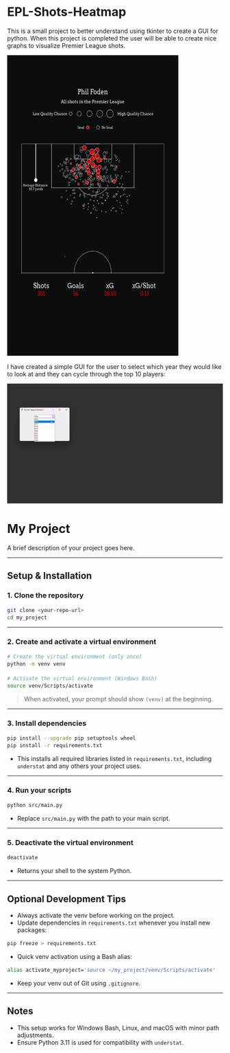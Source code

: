 # EPL-Shots-Heatmap

This is a small project to better understand using tkinter to create a GUI for python.
When this project is completed the user will be able to create nice graphs to visualize Premier League shots.

<img src='./fodenAllShots.png' height='700' width='400'>

I have created a simple GUI for the user to select which year they would like to look at and they can cycle through the top 10 players:

<img src='updatedGUI.gif'>

# My Project

A brief description of your project goes here.

---

## Setup & Installation

### 1. Clone the repository

```bash
git clone <your-repo-url>
cd my_project
```

---

### 2. Create and activate a virtual environment

```bash
# Create the virtual environment (only once)
python -m venv venv

# Activate the virtual environment (Windows Bash)
source venv/Scripts/activate
```

> When activated, your prompt should show `(venv)` at the beginning.

---

### 3. Install dependencies

```bash
pip install --upgrade pip setuptools wheel
pip install -r requirements.txt
```

- This installs all required libraries listed in `requirements.txt`, including `understat` and any others your project uses.

---

### 4. Run your scripts

```bash
python src/main.py
```

- Replace `src/main.py` with the path to your main script.

---

### 5. Deactivate the virtual environment

```bash
deactivate
```

- Returns your shell to the system Python.

---

## Optional Development Tips

- Always activate the venv before working on the project.
- Update dependencies in `requirements.txt` whenever you install new packages:

```bash
pip freeze > requirements.txt
```

- Quick venv activation using a Bash alias:

```bash
alias activate_myproject='source ~/my_project/venv/Scripts/activate'
```

- Keep your venv out of Git using `.gitignore`.

---

## Notes

- This setup works for Windows Bash, Linux, and macOS with minor path adjustments.
- Ensure Python 3.11 is used for compatibility with `understat`.
